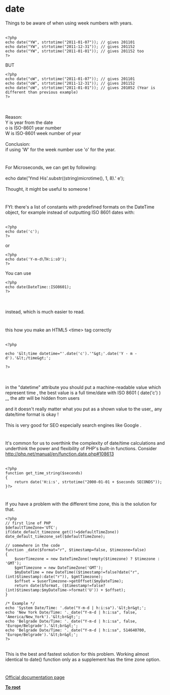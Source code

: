 # date



Things to be aware of when using week numbers with years.<br><br>

```
<?php
echo date("YW", strtotime("2011-01-07")); // gives 201101
echo date("YW", strtotime("2011-12-31")); // gives 201152
echo date("YW", strtotime("2011-01-01")); // gives 201152 too
?>
```


BUT



```
<?php
echo date("oW", strtotime("2011-01-07")); // gives 201101
echo date("oW", strtotime("2011-12-31")); // gives 201152
echo date("oW", strtotime("2011-01-01")); // gives 201052 (Year is different than previous example)
?>
```
<br><br>Reason:<br>Y is year from the date<br>o is ISO-8601 year number<br>W is ISO-8601 week number of year<br><br>Conclusion:<br>if using &apos;W&apos; for the week number use &apos;o&apos; for the year.  

#

For Microseconds, we can get by following:<br><br>echo date(&apos;Ymd His&apos;.substr((string)microtime(), 1, 8).&apos; e&apos;);<br><br>Thought, it might be useful to someone !  

#

FYI: there&apos;s a list of constants with predefined formats on the DateTime object, for example instead of outputting ISO 8601 dates with:<br><br>

```
<?php
echo date('c');
?>
```


or



```
<?php
echo date('Y-m-d\TH:i:sO');
?>
```


You can use



```
<?php
echo date(DateTime::ISO8601);
?>
```
<br><br>instead, which is much easier to read.  

#

this how you make an HTML5 &lt;time&gt; tag correctly<br><br>

```
<?php

echo '&lt;time datetime="'.date('c').'"&gt;'.date('Y - m - d').'&lt;/time&gt;';

?>
```
<br><br>in the "datetime" attribute you should put a machine-readable value which represent time , the best value is a full time/date with ISO 8601 ( date(&apos;c&apos;) ) ,,, the attr will be hidden from users<br><br>and it doesn&apos;t really matter what you put as a shown value to the user,, any date/time format is okay !<br><br>This is very good for SEO especially search engines like Google .  

#

It&apos;s common for us to overthink the complexity of date/time calculations and underthink the power and flexibility of PHP&apos;s built-in functions.  Consider http://php.net/manual/en/function.date.php#108613<br><br>

```
<?php
function get_time_string($seconds)
{
    return date('H:i:s', strtotime("2000-01-01 + $seconds SECONDS"));
}?>
```
  

#

If you have a problem with the different time zone, this is the solution for that.<br>

```
<?php
// first line of PHP
$defaultTimeZone='UTC';
if(date_default_timezone_get()!=$defaultTimeZone)) date_default_timezone_set($defaultTimeZone);

// somewhere in the code
function _date($format="r", $timestamp=false, $timezone=false)
{
    $userTimezone = new DateTimeZone(!empty($timezone) ? $timezone : 'GMT');
    $gmtTimezone = new DateTimeZone('GMT');
    $myDateTime = new DateTime(($timestamp!=false?date("r",(int)$timestamp):date("r")), $gmtTimezone);
    $offset = $userTimezone->getOffset($myDateTime);
    return date($format, ($timestamp!=false?(int)$timestamp:$myDateTime->format('U')) + $offset);
}

/* Example */
echo 'System Date/Time: '.date("Y-m-d | h:i:sa").'&lt;br&gt;';
echo 'New York Date/Time: '._date("Y-m-d | h:i:sa", false, 'America/New_York').'&lt;br&gt;';
echo 'Belgrade Date/Time: '._date("Y-m-d | h:i:sa", false, 'Europe/Belgrade').'&lt;br&gt;';
echo 'Belgrade Date/Time: '._date("Y-m-d | h:i:sa", 514640700, 'Europe/Belgrade').'&lt;br&gt;';
?>
```
<br>This is the best and fastest solution for this problem. Working almost identical to date() function only as a supplement has the time zone option.  

#

[Official documentation page](https://www.php.net/manual/en/function.date.php)

**[To root](/README.md)**